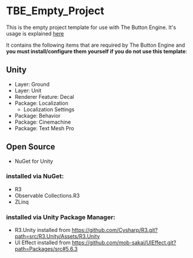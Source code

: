 ﻿# TBE_Empty_Project

This is the empty project template for use with The Button Engine. It's usage is explained [here](https://powermode-default.com:8480/docs/TBE-Docs/LATEST/quickstart.html)

It contains the following items that are required by The Button Engine and **you must install/configure them yourself if you do not use this template**:

## Unity

* Layer: Ground
* Layer: Unit
* Renderer Feature: Decal
* Package: Localization
  * Localization Settings
* Package: Behavior
* Package: Cinemachine
* Package: Text Mesh Pro

## Open Source
* NuGet for Unity
### installed via NuGet:
* R3
* Observable Collections.R3
* ZLinq

### installed via Unity Package Manager:
* R3.Unity installed from https://github.com/Cysharp/R3.git?path=src/R3.Unity/Assets/R3.Unity
* UI Effect installed from https://github.com/mob-sakai/UIEffect.git?path=Packages/src#5.6.3